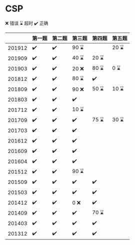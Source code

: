 # CSP

:x: 错误    :hourglass: 超时   :heavy_check_mark: 正确​

|        | 第一题 | 第二题 | 第三题    | 第四题    | 第五题   |
| ------ | ------ | ------ | --------- | --------- | -------- |
| 201912 | :heavy_check_mark:    | :heavy_check_mark:    | 90 :hourglass: |           | 20 :hourglass: |
| 201909 | :heavy_check_mark:    | :heavy_check_mark:    | 40 :hourglass: | 20 :hourglass: |          |
| 201903 | :heavy_check_mark:    | :heavy_check_mark:    | 20 :x: | 80 :hourglass: | 0 :hourglass: |
| 201812 | :heavy_check_mark:    | :heavy_check_mark:    | 80 :hourglass: | :heavy_check_mark: |          |
| 201809 | :heavy_check_mark:    | :heavy_check_mark:    | 90 :x: | 50 :hourglass: | 10 :hourglass: |
| 201803 | :heavy_check_mark:    | :heavy_check_mark:    | :heavy_check_mark:       |           |          |
| 201712 | :heavy_check_mark:    | :heavy_check_mark:    | 10 :hourglass: |           |          |
| 201709 | :heavy_check_mark:    | :heavy_check_mark:    | :heavy_check_mark:       | 75 :hourglass: | 30 :hourglass: |
| 201703 | :heavy_check_mark:    | :heavy_check_mark:    | :heavy_check_mark:       |           |          |
| 201612 | :heavy_check_mark:    | :heavy_check_mark:    | :heavy_check_mark:       |           |          |
| 201609 | :heavy_check_mark:    | :heavy_check_mark:    | :heavy_check_mark:       |           |          |
| 201604 | :heavy_check_mark:    | :heavy_check_mark:    | :heavy_check_mark:       |           |          |
| 201512 | :heavy_check_mark:    | :heavy_check_mark:    | 90 :hourglass: |  |          |
| 201509 | :heavy_check_mark:    | :heavy_check_mark:    | :heavy_check_mark:       | :heavy_check_mark: |          |
| 201503 | :heavy_check_mark:    | :heavy_check_mark:    | :heavy_check_mark:       | :heavy_check_mark: |          |
| 201412 | :heavy_check_mark:    | :heavy_check_mark:    | 0 :x: | :heavy_check_mark: |          |
| 201409 | :heavy_check_mark:    | :heavy_check_mark:    | :heavy_check_mark:       | 70 :hourglass: |          |
| 201403 | :heavy_check_mark:    | :heavy_check_mark:    | :heavy_check_mark:       | :heavy_check_mark: |          |
| 201312 | :heavy_check_mark:    | :heavy_check_mark:    | :heavy_check_mark:       | :heavy_check_mark: |          |




